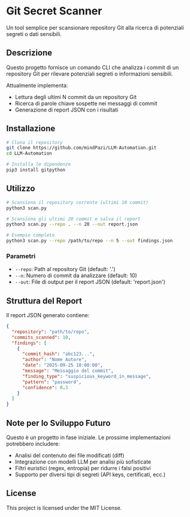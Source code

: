 # Git Secret Scanner

Un tool semplice per scansionare repository Git alla ricerca di potenziali segreti o dati sensibili.

## Descrizione

Questo progetto fornisce un comando CLI che analizza i commit di un repository Git per rilevare potenziali segreti o informazioni sensibili. 

Attualmente implementa:
- Lettura degli ultimi N commit da un repository Git
- Ricerca di parole chiave sospette nei messaggi di commit
- Generazione di report JSON con i risultati

## Installazione

```bash
# Clona il repository
git clone https://github.com/mindPazi/LLM-Automation.git
cd LLM-Automation

# Installa le dipendenze
pip3 install gitpython
```

## Utilizzo

```bash
# Scansiona il repository corrente (ultimi 10 commit)
python3 scan.py

# Scansiona gli ultimi 20 commit e salva il report
python3 scan.py --repo . --n 20 --out report.json

# Esempio completo
python3 scan.py --repo /path/to/repo --n 5 --out findings.json
```

### Parametri

- `--repo`: Path al repository Git (default: '.')
- `--n`: Numero di commit da analizzare (default: 10)
- `--out`: File di output per il report JSON (default: 'report.json')

## Struttura del Report

Il report JSON generato contiene:
```json
{
  "repository": "path/to/repo",
  "commits_scanned": 10,
  "findings": [
    {
      "commit_hash": "abc123...",
      "author": "Nome Autore",
      "date": "2025-09-25 10:00:00",
      "message": "Messaggio del commit",
      "finding_type": "suspicious_keyword_in_message",
      "pattern": "password",
      "confidence": 0.3
    }
  ]
}
```

## Note per lo Sviluppo Futuro

Questo è un progetto in fase iniziale. Le prossime implementazioni potrebbero includere:
- Analisi del contenuto dei file modificati (diff)
- Integrazione con modelli LLM per analisi più sofisticate
- Filtri euristici (regex, entropia) per ridurre i falsi positivi
- Supporto per diversi tipi di segreti (API keys, certificati, ecc.)

## License

This project is licensed under the MIT License.
